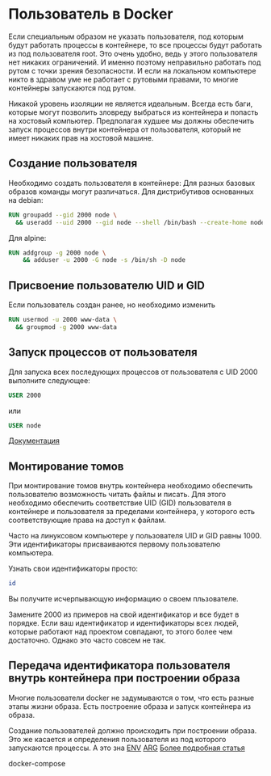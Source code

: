 # Пользователь в Docker
Если специальным образом не указать пользователя, под которым будут работать процессы в контейнере, то все процессы будут работать из под пользователя root. Это очень удобно, ведь у этого пользователя нет никаких ограничений. И именно поэтому неправильно работать под рутом с точки зрения безопасности. И если на локальном компьютере никто в здравом уме не работает с рутовыми правами, то многие контейнеры запускаются под рутом.

Никакой уровень изоляции не является идеальным. Всегда есть баги, которые могут позволить зловреду выбраться из контейнера и попасть на хостовый компьютер. Предполагая худшее мы должны обеспечить запуск процессов внутри контейнера от пользователя, который не имеет никаких прав на хостовой машине.

## Создание пользователя
Необходимо создать пользователя в контейнере:
Для разных базовых образов команды могут различаться.
Для дистрибутивов основанных на debian:
```Dockerfile
RUN groupadd --gid 2000 node \
  && useradd --uid 2000 --gid node --shell /bin/bash --create-home node
```

Для alpine:
```Dockerfile
RUN addgroup -g 2000 node \
    && adduser -u 2000 -G node -s /bin/sh -D node
```

## Присвоение пользователю UID и GID
Если пользователь создан ранее, но необходимо изменить
```Dockerfile
RUN usermod -u 2000 www-data \
  && groupmod -g 2000 www-data
```

## Запуск процессов от пользователя
Для запуска всех последующих процессов от пользователя с UID 2000 выполните следующее:
```Dockerfile
USER 2000
```
или
```Dockerfile
USER node
```

[Документация](https://docs.docker.com/engine/reference/builder/#user)

## Монтирование томов
При монтирование томов внутрь контейнера необходимо обеспечить пользователю возможность читать файлы и писать. Для этого необходимо обеспечить соответствие UID (GID) пользователя в контейнере и пользователя за пределами контейнера, у которого есть соответствующие права на доступ к файлам.

Часто на линуксовом компьютере у пользователя UID и GID равны 1000. Эти идентификаторы присваиваются первому пользователю компьютера.

Узнать свои идентификаторы просто:
```sh
id
```
Вы получите исчерпывающую информацию о своем пльзователе.

Замените 2000 из примеров на свой идентификатор и все будет в порядке.
Если ваш идентификатор и идентификаторы всех людей, которые работают над проектом совпадают, то этого более чем достаточно. Однако это часто совсем не так.

## Передача идентификатора пользователя внутрь контейнера при построении образа
Многие пользователи docker не задумываются о том, что есть разные этапы жизни образа. Есть построение образа и запуск контейнера из образа.

Создание пользователей должно происходить при построении образа. Это же касается и определения пользователя из под которого запускаются процессы. А это зна
[ENV](https://docs.docker.com/engine/reference/builder/#env)
[ARG](https://docs.docker.com/engine/reference/builder/#arg)
[Более подробная статья](https://vsupalov.com/docker-arg-env-variable-guide/)

docker-compose

<!-- Если это ваш случай, то тут все просто.  -->